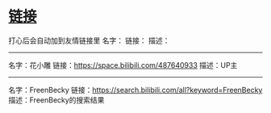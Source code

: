 # [链接](https://github.com/noteMay/noteMay.github.io/issues/8)

打心后会自动加到友情链接里
名字：
链接：
描述：

---

名字：花小雕
链接：https://space.bilibili.com/487640933
描述：UP主

---

名字：FreenBecky
链接：https://search.bilibili.com/all?keyword=FreenBecky
描述：FreenBecky的搜索结果